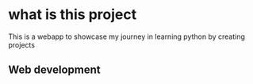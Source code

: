 # what is this project
This is a webapp to showcase my journey in 
learning python by creating projects

## Web development